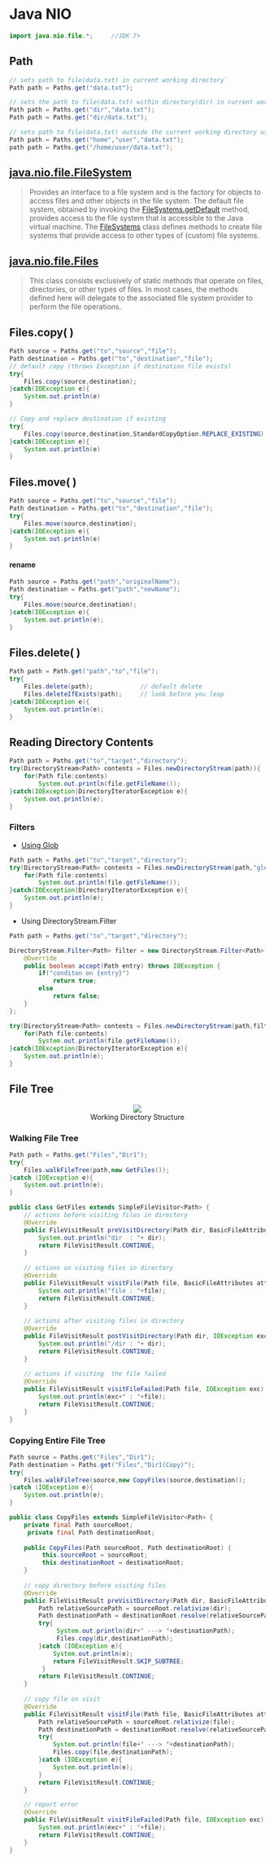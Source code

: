 ﻿# Java NIO
```java
import java.nio.file.*;		//JDK 7+
```

## Path
```java
// sets path to file(data.txt) in current working directory`
Path path = Paths.get("data.txt");
```
```java
// sets the path to file(data.txt) within directory(dir) in current working directory
Path path = Paths.get("dir","data.txt");
Path path = Paths.get("dir/data.txt");
```
```java
// sets path to file(data.txt) outside the current working directory using absolute path
Path path = Paths.get("home","user","data.txt");
path path = Paths.get("/home/user/data.txt");
```

## [java.nio.file.FileSystem](https://docs.oracle.com/javase/8/docs/api/java/nio/file/FileSystem.html)
>Provides an interface to a file system and is the factory for objects to access files and other objects in the file system.
>The default file system, obtained by invoking the  [FileSystems.getDefault](https://docs.oracle.com/javase/8/docs/api/java/nio/file/FileSystems.html#getDefault)  method, provides access to the file system that is accessible to the Java virtual machine. The  [FileSystems](https://docs.oracle.com/javase/8/docs/api/java/nio/file/FileSystems.html)  class defines methods to create file systems that provide access to other types of (custom) file systems.


## [java.nio.file.Files](https://docs.oracle.com/javase/7/docs/api/java/nio/file/Files.html)
>This class consists exclusively of static methods that operate on files, directories, or other types of files. 
>In most cases, the methods defined here will delegate to the associated file system provider to perform the file operations.

## Files.copy( )
```java
Path source = Paths.get("to","source","file");
Path destination = Paths.get("to","destination","file");
// default copy (throws Exception if destination file exists)
try{
	Files.copy(source,destination);
}catch(IOException e){
	System.out.println(e)
}

// Copy and replace destination if existing
try{
	Files.copy(source,destination,StandardCopyOption.REPLACE_EXISTING);
}catch(IOException e){
	System.out.println(e)
}
```

## Files.move( )
```java
Path source = Paths.get("to","source","file");
Path destination = Paths.get("to","destination","file");
try{
	Files.move(source,destination);
}catch(IOException e){
	System.out.println(e)
}
```
#### rename
```java
Path source = Paths.get("path","originalName");
Path destination = Paths.get("path","newName");
try{
	Files.move(source,destination);
}catch(IOException e){
	System.out.println(e);
}
```

## Files.delete( )
```java
Path path = Path.get("path","to","file");
try{
	Files.delete(path);				// default delete
	Files.deleteIfExists(path);		// look before you leap
}catch(IOException e){
	System.out.println(e); 
}
```

## Reading Directory Contents

```java
Path path = Paths.get("to","target","directory");  
try(DirectoryStream<Path> contents = Files.newDirectoryStream(path)){  
    for(Path file:contents)  
        System.out.println(file.getFileName());  
}catch(IOException|DirectoryIteratorException e){  
    System.out.println(e);  
}
```
### Filters
- [Using Glob](https://javapapers.com/java/glob-with-java-nio/)
```java
Path path = Paths.get("to","target","directory");  
try(DirectoryStream<Path> contents = Files.newDirectoryStream(path,"glob_pattern")){  
    for(Path file:contents)  
        System.out.println(file.getFileName());  
}catch(IOException|DirectoryIteratorException e){  
    System.out.println(e);  
}
```
- Using DirectoryStream.Filter
```java
Path path = Paths.get("to","target","directory");  

DirectoryStream.Filter<Path> filter = new DirectoryStream.Filter<Path>() {  
	@Override  
	public boolean accept(Path entry) throws IOException {  
		if("conditon on {entry}")
			return true;
		else
			return false;	 
	}  
};

try(DirectoryStream<Path> contents = Files.newDirectoryStream(path,filter)){  
    for(Path file:contents)  
        System.out.println(file.getFileName());  
}catch(IOException|DirectoryIteratorException e){  
    System.out.println(e);  
}
```

## File Tree
<figure align="center">
	<img align="center" src="http://www.mediafire.com/convkey/8b72/5a4sx6imy2ga8bgzg.jpg">
	<figcaption>Working Directory Structure</figcaption>
</figure>

### Walking File Tree
```java
Path path = Paths.get("Files","Dir1");  
try{  
	Files.walkFileTree(path,new GetFiles());  
}catch (IOException e){  
	System.out.println(e);  
}
```
```java
public class GetFiles extends SimpleFileVisitor<Path> {  
	// actions before visiting files in directory  
	@Override  
	public FileVisitResult preVisitDirectory(Path dir, BasicFileAttributes attrs) throws IOException {  
		System.out.println("dir  : "+ dir);  
		return FileVisitResult.CONTINUE;  
	}  
  
    // actions on visiting files in directory  
    @Override  
    public FileVisitResult visitFile(Path file, BasicFileAttributes attrs) throws IOException {  
		System.out.println("file : "+file);  
		return FileVisitResult.CONTINUE;  
	}  
  
    // actions after visiting files in directory  
    @Override  
    public FileVisitResult postVisitDirectory(Path dir, IOException exc) throws IOException {  
		System.out.println("/dir : "+ dir);  
		return FileVisitResult.CONTINUE;  
	}  
  
    // actions if visiting  the file failed  
    @Override  
    public FileVisitResult visitFileFailed(Path file, IOException exc) throws IOException {  
		System.out.println(exc+" : "+file);  
		return FileVisitResult.CONTINUE;  
	}  
}
```

### Copying Entire File Tree
```java
Path source = Paths.get("Files","Dir1");  
Path destination = Paths.get("Files","Dir1(Copy)");  
try{  
    Files.walkFileTree(source,new CopyFiles(source,destination));  
}catch (IOException e){  
    System.out.println(e);  
}
```
```java
public class CopyFiles extends SimpleFileVisitor<Path> {  
    private final Path sourceRoot;  
	 private final Path destinationRoot;  
  
	public CopyFiles(Path sourceRoot, Path destinationRoot) {  
		 this.sourceRoot = sourceRoot;  
		 this.destinationRoot = destinationRoot;  
	}  
  
	// copy directory before visiting files  
    @Override  
    public FileVisitResult preVisitDirectory(Path dir, BasicFileAttributes attrs) throws IOException {  
		Path relativeSourcePath = sourceRoot.relativize(dir);  
		Path destinationPath = destinationRoot.resolve(relativeSourcePath);  
		try{  
			 System.out.println(dir+" ---> "+destinationPath);  
			 Files.copy(dir,destinationPath);  
		}catch (IOException e){  
			System.out.println(e);  
			return FileVisitResult.SKIP_SUBTREE;  
		 }  
        return FileVisitResult.CONTINUE;  
	}  
  
	// copy file on visit  
	@Override  
	public FileVisitResult visitFile(Path file, BasicFileAttributes attrs) throws IOException {  
		Path relativeSourcePath = sourceRoot.relativize(file);  
		Path destinationPath = destinationRoot.resolve(relativeSourcePath);  
		try{  
			System.out.println(file+" ---> "+destinationPath);  
			Files.copy(file,destinationPath);  
		}catch (IOException e){  
			System.out.println(e);  
		}  
		return FileVisitResult.CONTINUE;  
	}  

	// report error  
	@Override  
	public FileVisitResult visitFileFailed(Path file, IOException exc) throws IOException {  
		System.out.println(exc+" : "+file);  
		return FileVisitResult.CONTINUE;  
	}  
}
```
